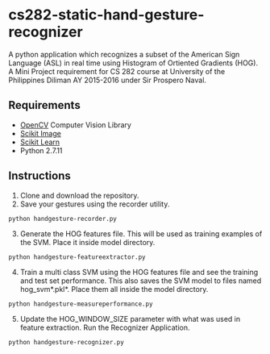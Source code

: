 # cs282-static-hand-gesture-recognizer

A python application which recognizes a subset of the American Sign Language (ASL) in real time using Histogram of Ortiented Gradients (HOG). A Mini Project requirement for CS 282 course at University of the Philippines Diliman AY 2015-2016 under Sir Prospero Naval.



## Requirements
* [OpenCV](http://docs.opencv.org/3.1.0/d5/de5/tutorial_py_setup_in_windows.html#gsc.tab=0) Computer Vision Library
* [Scikit Image](http://scikit-image.org/)
* [Scikit Learn](http://scikit-learn.org/)
* Python 2.7.11


## Instructions
1. Clone and download the repository.
2. Save your gestures using the recorder utility. 
  
  ```  
  python handgesture-recorder.py
  ```

3. Generate the HOG features file. This will be used as training examples of the SVM. Place it inside model directory.  
  
  ```  
  python handgesture-featureextractor.py
  ```
  
4. Train a multi class SVM using the HOG features file and see the training and test set performance. This also saves the
SVM model to files named hog_svm*.pkl*. Place them all inside the model directory.
  
  ```  
  python handgesture-measureperformance.py
  ```
  
5. Update the HOG_WINDOW_SIZE parameter with what was used in feature extraction. Run the Recognizer Application.

  ```  
  python handgesture-recognizer.py
  ```
